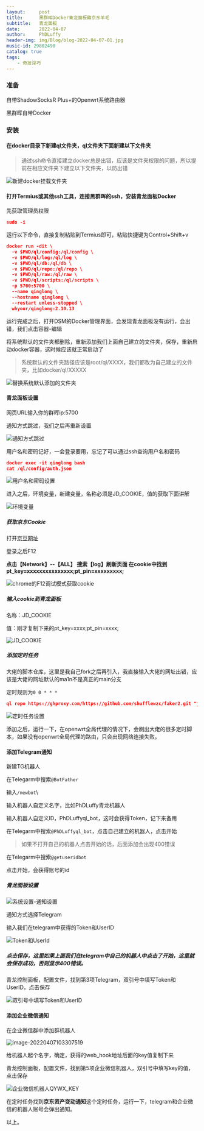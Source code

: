 ```yaml
---
layout:     post
title:      黑群晖Docker青龙面板薅京东羊毛
subtitle:   青龙面板
date:       2022-04-07
author:     PhDLuffy
header-img: img/Blog/blog-2022-04-07-01.jpg
music-id: 29802490
catalog: true
tags:
    - 奇技淫巧
---
```




### 准备

自带ShadowSocksR Plus+的Openwrt系统路由器

黑群晖自带Docker

### 安装

#### 在docker目录下新建ql文件夹，ql文件夹下面新建以下文件夹

> 通过ssh命令直接建立docker总是出错，应该是文件夹权限的问题，所以提前在相应文件夹下建立以下文件夹，以防出错

![新建docker挂载文件夹](https://cdn.jsdelivr.net/gh/PhDLuffy/PicGo@master/img/image-20220406155355458.png)

#### 打开Termius或其他ssh工具，连接黑群晖的ssh，安装青龙面板Docker

先获取管理员权限

```json
sudo -i
```

运行以下命令，直接复制粘贴到Termius即可，粘贴快捷键为Control+Shift+v

```json
docker run -dit \
  -v $PWD/ql/config:/ql/config \
  -v $PWD/ql/log:/ql/log \
  -v $PWD/ql/db:/ql/db \
  -v $PWD/ql/repo:/ql/repo \
  -v $PWD/ql/raw:/ql/raw \
  -v $PWD/ql/scripts:/ql/scripts \
  -p 5700:5700 \
  --name qinglong \
  --hostname qinglong \
  --restart unless-stopped \
  whyour/qinglong:2.10.13
```

运行完成之后，打开DSM的Docker管理界面，会发现青龙面板没有运行，会出错，我们点击容器-编辑

将系统默认的文件夹都删除，重新添加我们上面自己建立的文件夹，保存，重新启动docker容器，这时候应该就正常启动了

> 系统默认的文件夹路径应该是root/ql/XXXX，我们都改为自己建立的文件夹，比如docker/ql/XXXXX

![替换系统默认添加的文件夹](https://cdn.jsdelivr.net/gh/PhDLuffy/PicGo@master/img/image-20220406160138031.png)

#### 青龙面板设置

网页URL输入你的群晖ip:5700

通知方式跳过，我们之后再重新设置

![通知方式跳过](https://cdn.jsdelivr.net/gh/PhDLuffy/PicGo@master/img/image-20220406160431555.png)

用户名和密码记好，一会登录要用，忘记了可以通过ssh查询用户名和密码

```json
docker exec -it qinglong bash
cat /ql/config/auth.json
```



![用户名和密码设置](https://cdn.jsdelivr.net/gh/PhDLuffy/PicGo@master/img/image-20220406160504961.png)

进入之后，环境变量，新建变量，名称必须是JD_COOKIE，值的获取下面讲解

![环境变量](https://cdn.jsdelivr.net/gh/PhDLuffy/PicGo@master/img/image-20220406160706746.png)

##### 获取京东Cookie

打开[京豆网址](https://bean.m.jd.com/)

登录之后F12

**点击【Network】--【ALL】 搜索【log】刷新页面 在cookie中找到pt_key=xxxxxxxxxxxxxxx;pt_pin=xxxxxxxxx;**

![chrome的F12调试模式获取cookie](https://cdn.jsdelivr.net/gh/PhDLuffy/PicGo@master/img/1.png)

##### 输入cookie到青龙面板

名称：JD_COOKIE

值：刚才复制下来的pt_key=xxxx;pt_pin=xxxx;

![JD_COOKIE](https://cdn.jsdelivr.net/gh/PhDLuffy/PicGo@master/img/1%20(1).png)

##### 添加定时任务

大佬的脚本仓库，这里是我自己fork之后再引入，我直接输入大佬的网址出错，应该是大佬的网址默认的ma1n不是真正的main分支

定时规则为`0 0 * * *`

```json
ql repo https://ghproxy.com/https://github.com/shufflewzc/faker2.git "jd_|jx_|gua_|jddj_|getJDCookie" "activity|backUp" "^jd[^_]|USER|function|utils|sendNotify|ZooFaker_Necklace.js|JDJRValidator_|sign_graphics_validate|ql"
```

![定时任务设置](https://cdn.jsdelivr.net/gh/PhDLuffy/PicGo@master/img/image-20220406162609836.png)

添加之后，运行一下，在openwrt全局代理的情况下，会刷出大佬的很多定时脚本，如果没有openwrt全局代理的路由，只会出现网络连接失败。

#### 添加Telegram通知

新建TG机器人

在Telegarm中搜索`@BotFather`

输入`/newbot`\

输入机器人自定义名字，比如PhDLuffy青龙机器人

输入机器人自定义ID，PhDLuffyql_bot，这时会获得Token，记下来备用



在Telegarm中搜索`@PhDLuffyql_bot`，点击自己建立的机器人，点击开始

> 如果不打开自己的机器人点击开始的话，后面添加会出现400错误



在Telegarm中搜索`@getuseridbot`

点击开始，会获得账号的id

##### 青龙面板设置

![系统设置-通知设置](https://cdn.jsdelivr.net/gh/PhDLuffy/PicGo@master/img/image-20220406163331719.png)



通知方式选择Telegram

输入我们在telegram中获得的Token和UserID

![Token和UserId](https://cdn.jsdelivr.net/gh/PhDLuffy/PicGo@master/img/image-20220406163412499.png)

##### 点击保存，这里如果上面我们在telegram中自己的机器人中点击了开始，这里就会保存成功，否则显示400错误。



青龙控制面板，配置文件，找到第3项Telegram，双引号中填写Token和UserID，点击保存

![双引号中填写Token和UserID](https://cdn.jsdelivr.net/gh/PhDLuffy/PicGo@master/img/image-20220406163640028.png)



#### 添加企业微信通知

在企业微信群中添加群机器人

![image-20220407103307519](https://cdn.jsdelivr.net/gh/PhDLuffy/PicGo@master/img/image-20220407103307519.png)



给机器人起个名字，确定，获得的web_hook地址后面的key值复制下来

青龙控制面板，配置文件，找到第5项企业微信机器人，双引号中填写key的值，点击保存

![企业微信机器人QYWX_KEY](https://cdn.jsdelivr.net/gh/PhDLuffy/PicGo@master/img/image-20220407103639528.png)



在定时任务找到**京东资产变动通知**这个定时任务，运行一下，telegram和企业微信的机器人账号会弹出通知。

以上。

